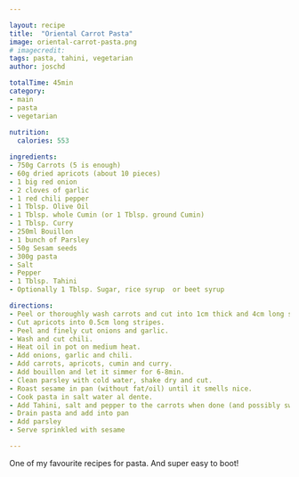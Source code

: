 ```yaml
---

layout: recipe
title:  "Oriental Carrot Pasta"
image: oriental-carrot-pasta.png
# imagecredit: 
tags: pasta, tahini, vegetarian
author: joschd

totalTime: 45min
category: 
- main
- pasta
- vegetarian
  
nutrition:
  calories: 553

ingredients:
- 750g Carrots (5 is enough)
- 60g dried apricots (about 10 pieces)
- 1 big red onion
- 2 cloves of garlic
- 1 red chili pepper
- 1 Tblsp. Olive Oil
- 1 Tblsp. whole Cumin (or 1 Tblsp. ground Cumin)
- 1 Tblsp. Curry
- 250ml Bouillon
- 1 bunch of Parsley
- 50g Sesam seeds
- 300g pasta
- Salt
- Pepper
- 1 Tblsp. Tahini
- Optionally 1 Tblsp. Sugar, rice syrup  or beet syrup

directions:
- Peel or thoroughly wash carrots and cut into 1cm thick and 4cm long stripes.
- Cut apricots into 0.5cm long stripes.
- Peel and finely cut onions and garlic.
- Wash and cut chili.
- Heat oil in pot on medium heat. 
- Add onions, garlic and chili.
- Add carrots, apricots, cumin and curry.
- Add bouillon and let it simmer for 6-8min.
- Clean parsley with cold water, shake dry and cut.
- Roast sesame in pan (without fat/oil) until it smells nice.
- Cook pasta in salt water al dente.
- Add Tahini, salt and pepper to the carrots when done (and possibly sweetener)
- Drain pasta and add into pan
- Add parsley
- Serve sprinkled with sesame

---
```


One of my favourite recipes for pasta. And super easy to boot!